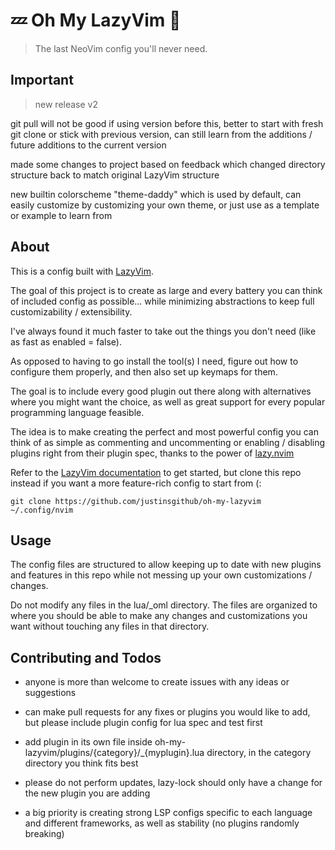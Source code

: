 # 💤 Oh My LazyVim 🔌

> The last NeoVim config you'll never need.

## Important 

> new release v2

git pull will not be good if using version before this, better to start with fresh git clone or stick with previous version, can still learn from the additions / future additions to the current version

made some changes to project based on feedback which changed directory structure back to match original LazyVim structure

new builtin colorscheme "theme-daddy" which is used by default, can easily customize by customizing your own theme, or just use as a template or example to learn from


## About

This is a config built with [LazyVim](https://github.com/LazyVim/LazyVim).

The goal of this project is to create as large and every battery you can think of included config as possible... while minimizing abstractions to keep full customizability / extensibility.

I've always found it much faster to take out the things you don't need (like as fast as enabled = false).

As opposed to having to go install the tool(s) I need, figure out how to configure them properly, and then also set up keymaps for them.

The goal is to include every good plugin out there along with alternatives where you might want the choice, as well as great support for every popular programming language feasible.

The idea is to make creating the perfect and most powerful config you can think of as simple as commenting and uncommenting or enabling / disabling plugins right from their plugin spec, thanks to the power of [lazy.nvim](https://github.com/folke/lazy.nvim)

Refer to the [LazyVim documentation](https://lazyvim.github.io/installation) to get started, but clone this repo instead if you want a more feature-rich config to start from (:

`git clone https://github.com/justinsgithub/oh-my-lazyvim ~/.config/nvim`

## Usage

The config files are structured to allow keeping up to date with new plugins and features in this repo while not messing up your own customizations / changes.

Do not modify any files in the lua/_oml directory. The files are organized to where you should be
able to make any changes and customizations you want without touching any files in that directory.

## Contributing and Todos

- anyone is more than welcome to create issues with any ideas or suggestions

- can make pull requests for any fixes or plugins you would like to add, but please include plugin config for lua spec and test first

- add plugin in its own file inside oh-my-lazyvim/plugins/{category}/\_{myplugin}.lua directory, in the category directory you think fits best

- please do not perform updates, lazy-lock should only have a change for the new plugin you are adding

- a big priority is creating strong LSP configs specific to each language and different frameworks, as well as stability (no plugins randomly breaking)
